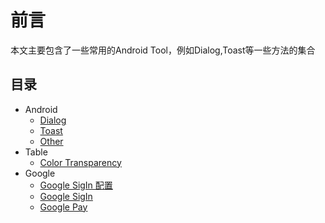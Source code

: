 # 前言

本文主要包含了一些常用的Android Tool，例如Dialog,Toast等一些方法的集合

## 目录

- Android
  - [Dialog](/Component/dialog.md)
  - [Toast](/Component/toast.md)
  - [Other](#android)
- Table
  - [Color Transparency](/Table/color.md)
- Google
  - [Google SigIn 配置](https://www.jianshu.com/p/97e43080a7d6)
  - [Google SigIn](https://www.jianshu.com/p/13df07caefd6)
  - [Google Pay](https://www.jianshu.com/p/c0192acaa73f)
